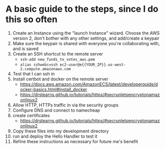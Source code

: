 # A basic guide to the steps, since I do this so often 

1. Create an Instance using the "launch Instance" wizard. Choose the AWS version 2, don't bother with any other settings, and add/create a keypair
2. Make sure the keypair is shared with everyone you're collaborating with, and is saved
3. Create an SSH shortcut to the remote server
    + `ssh-add new_funds_to_votes_aws.pem`
    + `alias sshwebc=ssh ec2-user@e{{YOUR_IP}}.us-west-2.compute.amazonaws.com`
4. Test that I can ssh in
5. Install certbot and docker on the remote server
    + https://docs.aws.amazon.com/AmazonECS/latest/developerguide/docker-basics.html#install_docker
    + https://drstearns.github.io/tutorials/https/#secrunletsencryptonamazonlinux2
4. Allow HTTP, HTTPs traffic in via the security groups
5. Configure DNS and connect to namecheap
7. create certificates 
    + https://drstearns.github.io/tutorials/https/#secrunletsencryptonamazonlinux2
8. Copy these files into my development directory
9. run and deploy the Hello Handler to test it
10. Refine these instructions as necessary for future me's benefit
